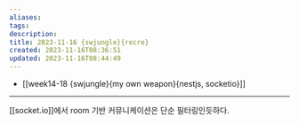 ```yaml
---
aliases: 
tags: 
description:
title: 2023-11-16 {swjungle}{recre}
created: 2023-11-16T08:36:51
updated: 2023-11-16T08:44:49
---
```

- [[week14-18 {swjungle}{my own weapon}{nestjs, socketio}]]
___
[[socket.io]]에서 room 기반 커뮤니케이션은 단순 필터링인듯하다. 